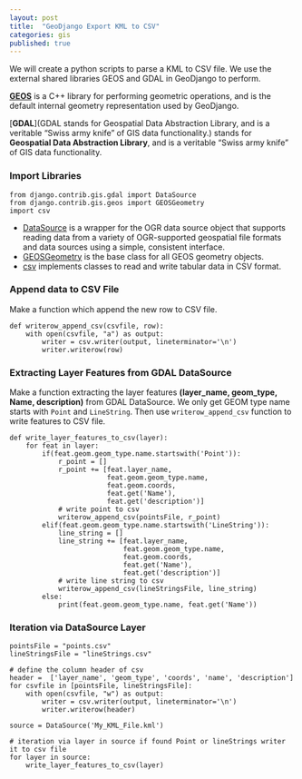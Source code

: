 ```yaml
---
layout: post
title:  "GeoDjango Export KML to CSV"
categories: gis
published: true
---
```


We will create a python scripts to parse a KML to CSV file. We use the external shared libraries GEOS and GDAL in GeoDjango to perform.

[**GEOS**](https://docs.djangoproject.com/en/2.0/ref/contrib/gis/geos/) is a C++ library for performing geometric operations,
and is the default internal geometry representation used by GeoDjango.

[**GDAL**](GDAL stands for Geospatial Data Abstraction Library, and is a veritable “Swiss army knife” of GIS data functionality.)
stands for **Geospatial Data Abstraction Library**, and is a veritable “Swiss army knife” of GIS data functionality.

### Import Libraries
```
from django.contrib.gis.gdal import DataSource
from django.contrib.gis.geos import GEOSGeometry
import csv
```
* [DataSource](https://docs.djangoproject.com/en/2.0/ref/contrib/gis/gdal/#django.contrib.gis.gdal.DataSource)
 is a wrapper for the OGR data source object that supports reading
data from a variety of OGR-supported geospatial file formats and data sources
using a simple, consistent interface.
* [GEOSGeometry](https://docs.djangoproject.com/en/2.0/ref/contrib/gis/geos/#django.contrib.gis.geos.GEOSGeometry)
is the base class for all GEOS geometry objects.
* [csv](https://docs.python.org/2/library/csv.html) implements classes to read and write tabular data in CSV format.

### Append data to CSV File
Make a function which append the new row to CSV file.
```
def writerow_append_csv(csvfile, row):
    with open(csvfile, "a") as output:
        writer = csv.writer(output, lineterminator='\n')
        writer.writerow(row)
```

### Extracting Layer Features from GDAL DataSource
Make a function extracting the layer features **(layer_name, geom_type, Name, description)**
from GDAL DataSource. We only get GEOM type name starts with `Point` and `LineString`.
Then use `writerow_append_csv` function to write
features to CSV file.
```
def write_layer_features_to_csv(layer):
    for feat in layer:
        if(feat.geom.geom_type.name.startswith('Point')):
            r_point = []
            r_point += [feat.layer_name,
                        feat.geom.geom_type.name,
                        feat.geom.coords,
                        feat.get('Name'),
                        feat.get('description')]
            # write point to csv
            writerow_append_csv(pointsFile, r_point)
        elif(feat.geom.geom_type.name.startswith('LineString')):
            line_string = []                                     
            line_string += [feat.layer_name,
                            feat.geom.geom_type.name,
                            feat.geom.coords,
                            feat.get('Name'),
                            feat.get('description')]
            # write line string to csv
            writerow_append_csv(lineStringsFile, line_string)
        else:
            print(feat.geom.geom_type.name, feat.get('Name'))    
```

### Iteration via DataSource Layer
```
pointsFile = "points.csv"
lineStringsFile = "lineStrings.csv"

# define the column header of csv
header =  ['layer_name', 'geom_type', 'coords', 'name', 'description']
for csvfile in [pointsFile, lineStringsFile]:
    with open(csvfile, "w") as output:
        writer = csv.writer(output, lineterminator='\n')
        writer.writerow(header)

source = DataSource('My_KML_File.kml')

# iteration via layer in source if found Point or lineStrings writer it to csv file
for layer in source:
    write_layer_features_to_csv(layer)        
```
